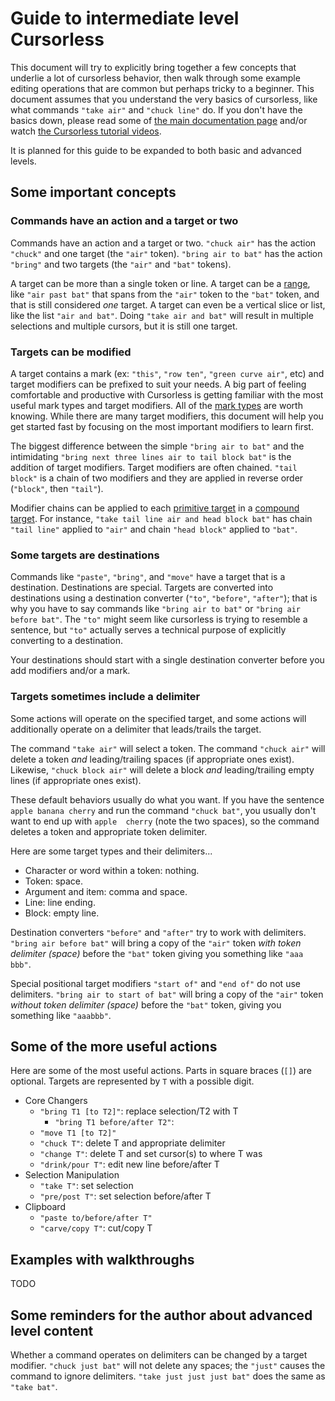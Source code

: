# Guide to intermediate level Cursorless

This document will try to explicitly bring together a few concepts that underlie a lot of cursorless behavior, then walk through some example editing operations that are common but perhaps tricky to a beginner.
This document assumes that you understand the very basics of cursorless, like what commands `"take air"` and `"chuck line"` do.
If you don't have the basics down, please read some of [the main documentation page](README.md) and/or watch [the Cursorless tutorial videos](https://www.youtube.com/watch?v=5mAzHGM2M0k&list=PLXv2sppxeoQZz49evjy4T0QJRIgc_JPqs).

It is planned for this guide to be expanded to both basic and advanced levels.

## Some important concepts

### Commands have an action and a target or two

Commands have an action and a target or two. `"chuck air"` has the action `"chuck"` and one target (the `"air"` token).
`"bring air to bat"` has the action `"bring"` and two targets (the `"air"` and `"bat"` tokens).

A target can be more than a single token or line. A target can be a [range](README.md#range-targets), like `"air past bat"` that spans from the `"air"` token to the `"bat"` token, and that is still considered _one_ target.
A target can even be a vertical slice or list, like the list `"air and bat"`.
Doing `"take air and bat"` will result in multiple selections and multiple cursors, but it is still one target.

### Targets can be modified

A target contains a mark (ex: `"this"`, `"row ten"`, `"green curve air"`, etc) and target modifiers can be prefixed to suit your needs.
A big part of feeling comfortable and productive with Cursorless is getting familiar with the most useful mark types and target modifiers.
All of the [mark types](README.md#Marks) are worth knowing.
While there are many target modifiers, this document will help you get started fast by focusing on the most important modifiers to learn first.

The biggest difference between the simple `"bring air to bat"` and the intimidating `"bring next three lines air to tail block bat"` is the addition of target modifiers.
Target modifiers are often chained. `"tail block"` is a chain of two modifiers and they are applied in reverse order (`"block"`, then `"tail"`).

Modifier chains can be applied to each [primitive target](README.md#primitive-targets) in a [compound target](README.md#compound-targets).
For instance, `"take tail line air and head block bat"` has chain `"tail line"` applied to `"air"` and chain `"head block"` applied to `"bat"`.

### Some targets are destinations

Commands like `"paste"`, `"bring"`, and `"move"` have a target that is a destination.
Destinations are special.
Targets are converted into destinations using a destination converter (`"to"`, `"before"`, `"after"`); that is why you have to say commands like `"bring air to bat"` or `"bring air before bat"`.
The `"to"` might seem like cursorless is trying to resemble a sentence, but `"to"` actually serves a technical purpose of explicitly converting to a destination.

Your destinations should start with a single destination converter before you add modifiers and/or a mark.

### Targets sometimes include a delimiter

Some actions will operate on the specified target, and some actions will additionally operate on a delimiter that leads/trails the target.

The command `"take air"` will select a token.
The command `"chuck air"` will delete a token _and_ leading/trailing spaces (if appropriate ones exist).
Likewise, `"chuck block air"` will delete a block _and_ leading/trailing empty lines (if appropriate ones exist).

These default behaviors usually do what you want.
If you have the sentence `apple banana cherry` and run the command `"chuck bat"`, you usually don't want to end up with `apple  cherry` (note the two spaces), so the command deletes a token and appropriate token delimiter.

Here are some target types and their delimiters...

- Character or word within a token: nothing.
- Token: space.
- Argument and item: comma and space.
- Line: line ending.
- Block: empty line.

Destination converters `"before"` and `"after"` try to work with delimiters.
`"bring air before bat"` will bring a copy of the `"air"` token _with token delimiter (space)_ before the `"bat"` token giving you something like `"aaa bbb"`.

Special positional target modifiers `"start of"` and `"end of"` do not use delimiters.
`"bring air to start of bat"` will bring a copy of the `"air"` token _without token delimiter (space)_ before the `"bat"` token, giving you something like `"aaabbb"`.

## Some of the more useful actions

Here are some of the most useful actions.
Parts in square braces (`[]`) are optional.
Targets are represented by `T` with a possible digit.

- Core Changers
  - `"bring T1 [to T2]"`: replace selection/T2 with T
    - `"bring T1 before/after T2"`:
  - `"move T1 [to T2]"`
  - `"chuck T"`: delete T and appropriate delimiter
  - `"change T"`: delete T and set cursor(s) to where T was
  - `"drink/pour T"`: edit new line before/after T
- Selection Manipulation
  - `"take T"`: set selection
  - `"pre/post T"`: set selection before/after T
- Clipboard
  - `"paste to/before/after T"`
  - `"carve/copy T"`: cut/copy T

## Examples with walkthroughs

TODO

## Some reminders for the author about advanced level content

Whether a command operates on delimiters can be changed by a target modifier.
`"chuck just bat"` will not delete any spaces; the `"just"` causes the command to ignore delimiters.
`"take just just just bat"` does the same as `"take bat"`.
